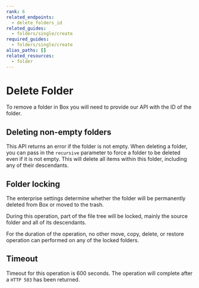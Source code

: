 ```yaml
---
rank: 6
related_endpoints:
  - delete_folders_id
related_guides:
  - folders/single/create
required_guides:
  - folders/single/create
alias_paths: []
related_resources:
  - folder
---
```


# Delete Folder

To remove a folder in Box you will need to provide our API with the ID of the
folder.

<Samples id='delete_folders_id' />

## Deleting non-empty folders

This API returns an error if the folder is not empty. When deleting a
folder, you can pass in the `recursive` parameter to force a
folder to be deleted even if it is not empty. This will delete all
items within this folder, including any of their descendants.

## Folder locking

The enterprise settings determine whether the folder will
be permanently deleted from Box or moved to the trash.

During this operation, part of the file tree will be locked, mainly
the source folder and all of its descendants.

For the duration of the operation, no other move, copy, delete, or restore
operation can performed on any of the locked folders.

## Timeout

Timeout for this operation is 600 seconds. The operation will complete
after a `HTTP 503` has been returned.

